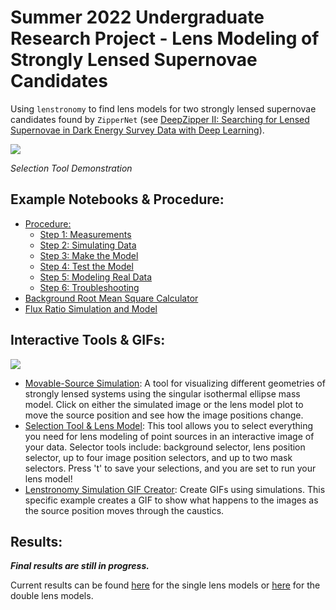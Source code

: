 # Summer 2022 Undergraduate Research Project - Lens Modeling of Strongly Lensed Supernovae Candidates
Using `lenstronomy` to find lens models for two strongly lensed supernovae candidates found by `ZipperNet` (see [DeepZipper II: Searching for Lensed Supernovae in Dark Energy Survey Data with Deep Learning](https://arxiv.org/abs/2204.05924)).

![](https://github.com/gilliancartwright/summerproject/blob/main/Interactive/interactiveLensModel.gif)

*Selection Tool Demonstration*

## Example Notebooks & Procedure:
* [Procedure:](https://github.com/gilliancartwright/summerproject/tree/main/Lens%20Modeling/Lens%20Modeling%20Procedure)
  * [Step 1: Measurements](https://github.com/gilliancartwright/summerproject/blob/main/Lens%20Modeling/Lens%20Modeling%20Procedure/Step%201%2C%20Measurements.ipynb)
  * [Step 2: Simulating Data](https://github.com/gilliancartwright/summerproject/blob/main/Lens%20Modeling/Lens%20Modeling%20Procedure/Step%202%2C%20Simulating%20Data.ipynb)
  * [Step 3: Make the Model](https://github.com/gilliancartwright/summerproject/blob/main/Lens%20Modeling/Lens%20Modeling%20Procedure/Step%203%2C%20Make%20the%20Model.ipynb)
  * [Step 4: Test the Model](https://github.com/gilliancartwright/summerproject/blob/main/Lens%20Modeling/Lens%20Modeling%20Procedure/Step%204%2C%20Test%20the%20Model.ipynb)
  * [Step 5: Modeling Real Data](https://github.com/gilliancartwright/summerproject/blob/main/Lens%20Modeling/Lens%20Modeling%20Procedure/Step%205%2C%20Modeling%20Real%20Data.ipynb)
  * [Step 6: Troubleshooting](https://github.com/gilliancartwright/summerproject/blob/main/Lens%20Modeling/Lens%20Modeling%20Procedure/Step%206%2C%20Troubleshooting%20Your%20Model.ipynb)
* [Background Root Mean Square Calculator](https://github.com/gilliancartwright/summerproject/blob/main/Lens%20Modeling/background_rms.ipynb)
* [Flux Ratio Simulation and Model](https://github.com/gilliancartwright/summerproject/blob/main/Flux%20Ratio%20Fitting/Flux%20Ratio%20Simulation.ipynb)


## Interactive Tools & GIFs:
![](https://github.com/gilliancartwright/summerproject/blob/main/GIFs/Moving_Source.gif)

* [Movable-Source Simulation](): A tool for visualizing different geometries of strongly lensed systems using the singular isothermal ellipse mass model. Click on either the simulated image or the lens model plot to move the source position and see how the image positions change.
* [Selection Tool & Lens Model](): This tool allows you to select everything you need for lens modeling of point sources in an interactive image of your data. Selector tools include: background selector, lens position selector, up to four image position selectors, and up to two mask selectors. Press 't' to save your selections, and you are set to run your lens model!
* [Lenstronomy Simulation GIF Creator](https://github.com/gilliancartwright/summerproject/blob/main/GIFs/Create%20GIF%20(move%20source%20position).ipynb): Create GIFs using simulations. This specific example creates a GIF to show what happens to the images as the source position moves through the caustics.


## Results:
***Final results are still in progress.***

Current results can be found [here]() for the single lens models or [here]() for the double lens models.

